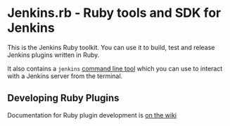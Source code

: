 # Jenkins.rb - Ruby tools and SDK for Jenkins

This is the Jenkins Ruby toolkit. You can use it to build, test and release Jenkins
plugins written in Ruby.

It also contains a `jenkins` [command line tool][1] which you can use
to interact with a Jenkins server from the terminal.

## Developing Ruby Plugins

Documentation for Ruby plugin development is [on the wiki][2]

[1]: https://github.com/jenkinsci/jenkins.rb/tree/master/ruby-tools/cli
[2]: https://github.com/jenkinsci/jenkins.rb/wiki
